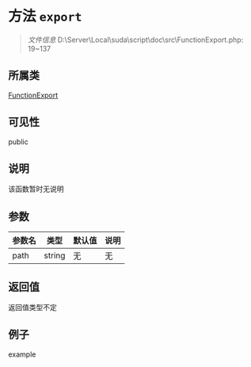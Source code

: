 # 方法 `export`



> *文件信息* D:\Server\Local\suda\script\doc\src\FunctionExport.php: 19~137

## 所属类 

[FunctionExport](../FunctionExport.md)

## 可见性

 public 

## 说明

该函数暂时无说明


## 参数


| 参数名 | 类型 | 默认值 | 说明 |
|--------|-----|-------|-------|
| path |  string | 无 | 无 |



## 返回值

返回值类型不定


## 例子

example